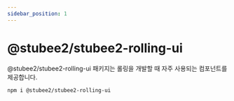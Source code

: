 ```yaml
---
sidebar_position: 1
---
```


# @stubee2/stubee2-rolling-ui

@stubee2/stubee2-rolling-ui 패키지는 롤링을 개발할 때 자주 사용되는 컴포넌트를 제공합니다.

```bash
npm i @stubee2/stubee2-rolling-ui
```
